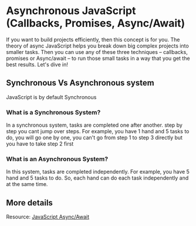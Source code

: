 # Asynchronous JavaScript (Callbacks, Promises, Async/Await)

If you want to build projects efficiently, then this concept is for you.
The theory of async JavaScript helps you break down big complex projects into smaller tasks.
Then you can use any of these three techniques – callbacks, promises or Async/await – to run those small tasks in a way that you get the best results.
Let's dive in!

## Synchronous Vs Asynchronous system

JavaScript is by default Synchronous

### What is a Synchronous System?

In a synchronous system, tasks are completed one after another. step by step you cant jump over steps.
For example, you have 1 hand and 5 tasks to do, you will go one by one, you can't go from step 1 to step 3 directly but you have to take step 2 first

### What is an Asynchronous System?

In this system, tasks are completed independently.
For example, you have 5 hand and 5 tasks to do.
So, each hand can do each task independently and at the same time.

## More details

Resource: [JavaScript Async/Await](https://www.freecodecamp.org/news/javascript-async-await-tutorial-learn-callbacks-promises-async-await-by-making-icecream/ "Joy Shaheb, freecodecamp article")
